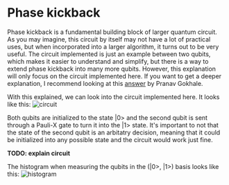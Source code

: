 # Phase kickback
Phase kickback is a fundamental building block of larger quantum circuit. As you may imagine, this circuit by itself may not have a lot of practical uses, but when incorporated into a larger algorithm, it turns out to be very useful. The circuit implemented is just an example between two qubits, which makes it easier to understand and simplify, but there is a way to extend phase kickback into many more qubits. However, this explanation will only focus on the circuit implemented here. If you want to get a deeper explanation, I recommend looking at this [answer](https://qr.ae/pNZ46i) by Pranav Gokhale. 

With this explained, we can look into the circuit implemented here. It looks like this:
![circuit](https://user-images.githubusercontent.com/63567458/102343375-c0609280-3f9a-11eb-92ed-0825d0efec6c.jpg)

Both qubits are initialized to the state |0> and the second qubit is sent through a Pauli-X gate to turn it into the |1> state. It's important to not that the state of the second qubit is an arbitatry decision, meaning that it could be initialized into any possible state and the circuit would work just fine. 

**TODO: explain circuit**

The histogram when measuring the qubits in the (|0>, |1>) basis looks like this:
![histogram](https://user-images.githubusercontent.com/63567458/102343943-7af09500-3f9b-11eb-8793-8e5e7dc502be.jpg)
